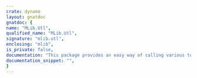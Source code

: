 ```yaml
---
crate: dynamo
layout: gnatdoc
gnatdoc: {
name: "MLib.Utl",
qualified_name: "MLib.Utl",
signature: "mlib.utl",
enclosing: "mlib",
is_private: false,
documentation: "This package provides an easy way of calling various tools such as gcc,\nar, etc...",
documentation_snippet: "",
}
---
```

